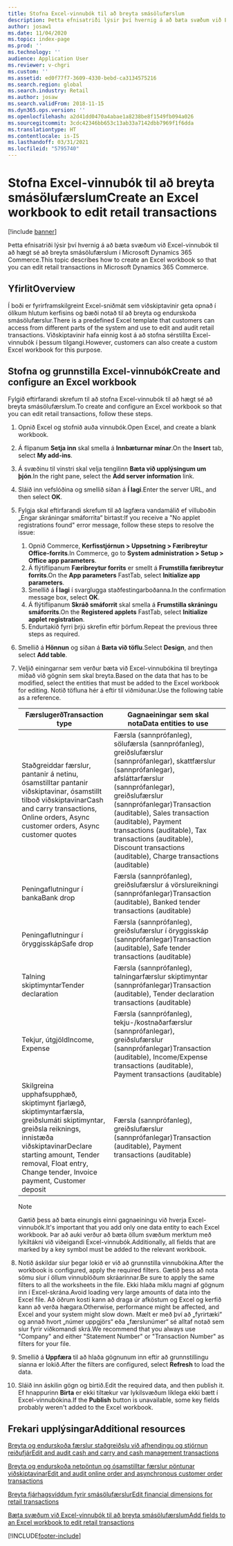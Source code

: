 ```yaml
---
title: Stofna Excel-vinnubók til að breyta smásölufærslum
description: Þetta efnisatriði lýsir því hvernig á að bæta svæðum við Excel-vinnubók til að hægt sé að breyta smásölufærslum í Microsoft Dynamics 365 Commerce.
author: josaw1
ms.date: 11/04/2020
ms.topic: index-page
ms.prod: ''
ms.technology: ''
audience: Application User
ms.reviewer: v-chgri
ms.custom: ''
ms.assetid: ed0f77f7-3609-4330-bebd-ca3134575216
ms.search.region: global
ms.search.industry: Retail
ms.author: josaw
ms.search.validFrom: 2018-11-15
ms.dyn365.ops.version: ''
ms.openlocfilehash: a2d41dd0470a4abae1a8238be8f1549fb094a026
ms.sourcegitcommit: 3cdc42346bb653c13ab33a7142dbb7969f1f6dda
ms.translationtype: HT
ms.contentlocale: is-IS
ms.lasthandoff: 03/31/2021
ms.locfileid: "5795740"
---
```

# <a name="create-an-excel-workbook-to-edit-retail-transactions"></a><span data-ttu-id="f152c-103">Stofna Excel-vinnubók til að breyta smásölufærslum</span><span class="sxs-lookup"><span data-stu-id="f152c-103">Create an Excel workbook to edit retail transactions</span></span>

[!include [banner](../includes/banner.md)]

<span data-ttu-id="f152c-104">Þetta efnisatriði lýsir því hvernig á að bæta svæðum við Excel-vinnubók til að hægt sé að breyta smásölufærslum í Microsoft Dynamics 365 Commerce.</span><span class="sxs-lookup"><span data-stu-id="f152c-104">This topic describes how to create an Excel workbook so that you can edit retail transactions in Microsoft Dynamics 365 Commerce.</span></span>

## <a name="overview"></a><span data-ttu-id="f152c-105">Yfirlit</span><span class="sxs-lookup"><span data-stu-id="f152c-105">Overview</span></span>

<span data-ttu-id="f152c-106">Í boði er fyrirframskilgreint Excel-sniðmát sem viðskiptavinir geta opnað í ólíkum hlutum kerfisins og bæði notað til að breyta og endurskoða smásölufærslur.</span><span class="sxs-lookup"><span data-stu-id="f152c-106">There is a predefined Excel template that customers can access from different parts of the system and use to edit and audit retail transactions.</span></span> <span data-ttu-id="f152c-107">Viðskiptavinir hafa einnig kost á að stofna sérstillta Excel-vinnubók í þessum tilgangi.</span><span class="sxs-lookup"><span data-stu-id="f152c-107">However, customers can also create a custom Excel workbook for this purpose.</span></span>

## <a name="create-and-configure-an-excel-workbook"></a><span data-ttu-id="f152c-108">Stofna og grunnstilla Excel-vinnubók</span><span class="sxs-lookup"><span data-stu-id="f152c-108">Create and configure an Excel workbook</span></span>

<span data-ttu-id="f152c-109">Fylgið eftirfarandi skrefum til að stofna Excel-vinnubók til að hægt sé að breyta smásölufærslum.</span><span class="sxs-lookup"><span data-stu-id="f152c-109">To create and configure an Excel workbook so that you can edit retail transactions, follow these steps.</span></span>

1. <span data-ttu-id="f152c-110">Opnið Excel og stofnið auða vinnubók.</span><span class="sxs-lookup"><span data-stu-id="f152c-110">Open Excel, and create a blank workbook.</span></span>
1. <span data-ttu-id="f152c-111">Á flipanum **Setja inn** skal smella á **Innbæturnar mínar**.</span><span class="sxs-lookup"><span data-stu-id="f152c-111">On the **Insert** tab, select **My add-ins**.</span></span>
1. <span data-ttu-id="f152c-112">Á svæðinu til vinstri skal velja tengilinn **Bæta við upplýsingum um þjón**.</span><span class="sxs-lookup"><span data-stu-id="f152c-112">In the right pane, select the **Add server information** link.</span></span>
1. <span data-ttu-id="f152c-113">Sláið inn vefslóðina og smellið síðan á **Í lagi**.</span><span class="sxs-lookup"><span data-stu-id="f152c-113">Enter the server URL, and then select **OK**.</span></span>
1. <span data-ttu-id="f152c-114">Fylgja skal eftirfarandi skrefum til að lagfæra vandamálið ef villuboðin „Engar skráningar smáforrita“ birtast:</span><span class="sxs-lookup"><span data-stu-id="f152c-114">If you receive a "No applet registrations found" error message, follow these steps to resolve the issue:</span></span>

    1. <span data-ttu-id="f152c-115">Opnið Commerce, **Kerfisstjórnun \> Uppsetning \> Færibreytur Office-forrits**.</span><span class="sxs-lookup"><span data-stu-id="f152c-115">In Commerce, go to **System administration \> Setup \> Office app parameters**.</span></span>
    1. <span data-ttu-id="f152c-116">Á flýtiflipanum **Færibreytur forrits** er smellt á **Frumstilla færibreytur forrits**.</span><span class="sxs-lookup"><span data-stu-id="f152c-116">On the **App parameters** FastTab, select **Initialize app parameters**.</span></span>
    1. <span data-ttu-id="f152c-117">Smellið á **Í lagi** í svarglugga staðfestingarboðanna.</span><span class="sxs-lookup"><span data-stu-id="f152c-117">In the confirmation message box, select **OK**.</span></span>
    1. <span data-ttu-id="f152c-118">Á flýtiflipanum **Skráð smáforrit** skal smella á **Frumstilla skráningu smáforrits**.</span><span class="sxs-lookup"><span data-stu-id="f152c-118">On the **Registered applets** FastTab, select **Initialize applet registration**.</span></span>
    1. <span data-ttu-id="f152c-119">Endurtakið fyrri þrjú skrefin eftir þörfum.</span><span class="sxs-lookup"><span data-stu-id="f152c-119">Repeat the previous three steps as required.</span></span>

1. <span data-ttu-id="f152c-120">Smellið á **Hönnun** og síðan á **Bæta við töflu**.</span><span class="sxs-lookup"><span data-stu-id="f152c-120">Select **Design**, and then select **Add table**.</span></span>
1. <span data-ttu-id="f152c-121">Veljið einingarnar sem verður bæta við Excel-vinnubókina til breytinga miðað við gögnin sem skal breyta.</span><span class="sxs-lookup"><span data-stu-id="f152c-121">Based on the data that has to be modified, select the entities that must be added to the Excel workbook for editing.</span></span> <span data-ttu-id="f152c-122">Notið töfluna hér á eftir til viðmiðunar.</span><span class="sxs-lookup"><span data-stu-id="f152c-122">Use the following table as a reference.</span></span>

    | <span data-ttu-id="f152c-123">Færslugerð</span><span class="sxs-lookup"><span data-stu-id="f152c-123">Transaction type</span></span> | <span data-ttu-id="f152c-124">Gagnaeiningar sem skal nota</span><span class="sxs-lookup"><span data-stu-id="f152c-124">Data entities to use</span></span> |
    |------------------|----------------------|
    | <span data-ttu-id="f152c-125">Staðgreiddar færslur, pantanir á netinu, ósamstilltar pantanir viðskiptavinar, ósamstillt tilboð viðskiptavinar</span><span class="sxs-lookup"><span data-stu-id="f152c-125">Cash and carry transactions, Online orders, Async customer orders, Async customer quotes</span></span> | <span data-ttu-id="f152c-126">Færsla (sannprófanleg), sölufærsla (sannprófanleg), greiðslufærslur (sannprófanlegar), skattfærslur (sannprófanlegar), afsláttarfærslur (sannprófanlegar), greiðslufærslur (sannprófanlegar)</span><span class="sxs-lookup"><span data-stu-id="f152c-126">Transaction (auditable), Sales transaction (auditable), Payment transactions (auditable), Tax transactions (auditable), Discount transactions (auditable), Charge transactions (auditable)</span></span> |
    | <span data-ttu-id="f152c-127">Peningaflutningur í banka</span><span class="sxs-lookup"><span data-stu-id="f152c-127">Bank drop</span></span> | <span data-ttu-id="f152c-128">Færsla (sannprófanleg), greiðslufærslur á vörslureikningi (sannprófanlegar)</span><span class="sxs-lookup"><span data-stu-id="f152c-128">Transaction (auditable), Banked tender transactions (auditable)</span></span> |
    | <span data-ttu-id="f152c-129">Peningaflutningur í öryggisskáp</span><span class="sxs-lookup"><span data-stu-id="f152c-129">Safe drop</span></span> | <span data-ttu-id="f152c-130">Færsla (sannprófanleg), greiðslufærslur í öryggisskáp (sannprófanlegar)</span><span class="sxs-lookup"><span data-stu-id="f152c-130">Transaction (auditable), Safe tender transactions (auditable)</span></span> |
    | <span data-ttu-id="f152c-131">Talning skiptimyntar</span><span class="sxs-lookup"><span data-stu-id="f152c-131">Tender declaration</span></span> | <span data-ttu-id="f152c-132">Færsla (sannprófanleg), talningarfærslur skiptimyntar (sannprófanlegar)</span><span class="sxs-lookup"><span data-stu-id="f152c-132">Transaction (auditable), Tender declaration transactions (auditable)</span></span> |
    | <span data-ttu-id="f152c-133">Tekjur, útgjöld</span><span class="sxs-lookup"><span data-stu-id="f152c-133">Income, Expense</span></span> | <span data-ttu-id="f152c-134">Færsla (sannprófanleg), tekju-/kostnaðarfærslur (sannprófanlegar), greiðslufærslur (sannprófanlegar)</span><span class="sxs-lookup"><span data-stu-id="f152c-134">Transaction (auditable), Income/Expense transactions (auditable), Payment transactions (auditable)</span></span> |
    | <span data-ttu-id="f152c-135">Skilgreina upphafsupphæð, skiptimynt fjarlægð, skiptimyntarfærsla, greiðslumáti skiptimyntar, greiðsla reiknings, innistæða viðskiptavinar</span><span class="sxs-lookup"><span data-stu-id="f152c-135">Declare starting amount, Tender removal, Float entry, Change tender, Invoice payment, Customer deposit</span></span> | <span data-ttu-id="f152c-136">Færsla (sannprófanleg), greiðslufærslur (sannprófanlegar)</span><span class="sxs-lookup"><span data-stu-id="f152c-136">Transaction (auditable), Payment transactions (auditable)</span></span> |

    > [!NOTE]
    > <span data-ttu-id="f152c-137">Gætið þess að bæta einungis einni gagnaeiningu við hverja Excel-vinnubók.</span><span class="sxs-lookup"><span data-stu-id="f152c-137">It's important that you add only one data entity to each Excel workbook.</span></span> <span data-ttu-id="f152c-138">Þar að auki verður að bæta öllum svæðum merktum með lykiltákni við viðeigandi Excel-vinnubók.</span><span class="sxs-lookup"><span data-stu-id="f152c-138">Additionally, all fields that are marked by a key symbol must be added to the relevant workbook.</span></span>

1. <span data-ttu-id="f152c-139">Notið áskildar síur þegar lokið er við að grunnstilla vinnubókina.</span><span class="sxs-lookup"><span data-stu-id="f152c-139">After the workbook is configured, apply the required filters.</span></span> <span data-ttu-id="f152c-140">Gætið þess að nota sömu síur í öllum vinnublöðum skráarinnar.</span><span class="sxs-lookup"><span data-stu-id="f152c-140">Be sure to apply the same filters to all the worksheets in the file.</span></span> <span data-ttu-id="f152c-141">Ekki hlaða miklu magni af gögnum inn í Excel-skrána.</span><span class="sxs-lookup"><span data-stu-id="f152c-141">Avoid loading very large amounts of data into the Excel file.</span></span> <span data-ttu-id="f152c-142">Að öðrum kosti kann að draga úr afköstum og Excel og kerfið kann að verða hægara.</span><span class="sxs-lookup"><span data-stu-id="f152c-142">Otherwise, performance might be affected, and Excel and your system might slow down.</span></span> <span data-ttu-id="f152c-143">Mælt er með því að „fyrirtæki“ og annað hvort „númer uppgjörs“ eða „færslunúmer“ sé alltaf notað sem síur fyrir viðkomandi skrá.</span><span class="sxs-lookup"><span data-stu-id="f152c-143">We recommend that you always use "Company" and either "Statement Number" or "Transaction Number" as filters for your file.</span></span>
1. <span data-ttu-id="f152c-144">Smellið á **Uppfæra** til að hlaða gögnunum inn eftir að grunnstillingu síanna er lokið.</span><span class="sxs-lookup"><span data-stu-id="f152c-144">After the filters are configured, select **Refresh** to load the data.</span></span>
1. <span data-ttu-id="f152c-145">Sláið inn áskilin gögn og birtið.</span><span class="sxs-lookup"><span data-stu-id="f152c-145">Edit the required data, and then publish it.</span></span> <span data-ttu-id="f152c-146">Ef hnappurinn **Birta** er ekki tiltækur var lykilsvæðum líklega ekki bætt í Excel-vinnubókina.</span><span class="sxs-lookup"><span data-stu-id="f152c-146">If the **Publish** button is unavailable, some key fields probably weren't added to the Excel workbook.</span></span>

## <a name="additional-resources"></a><span data-ttu-id="f152c-147">Frekari upplýsingar</span><span class="sxs-lookup"><span data-stu-id="f152c-147">Additional resources</span></span>

[<span data-ttu-id="f152c-148">Breyta og endurskoða færslur staðgreiðslu við afhendingu og stjórnun reiðufjár</span><span class="sxs-lookup"><span data-stu-id="f152c-148">Edit and audit cash and carry and cash management transactions</span></span>](edit-cash-trans.md)

[<span data-ttu-id="f152c-149">Breyta og endurskoða netpöntun og ósamstilltar færslur pöntunar viðskiptavinar</span><span class="sxs-lookup"><span data-stu-id="f152c-149">Edit and audit online order and asynchronous customer order transactions</span></span>](edit-order-trans.md)

[<span data-ttu-id="f152c-150">Breyta fjárhagsvíddum fyrir smásölufærslur</span><span class="sxs-lookup"><span data-stu-id="f152c-150">Edit financial dimensions for retail transactions</span></span>](edit-financial-dim.md)

[<span data-ttu-id="f152c-151">Bæta svæðum við Excel-vinnubók til að breyta smásölufærslum</span><span class="sxs-lookup"><span data-stu-id="f152c-151">Add fields to an Excel workbook to edit retail transactions</span></span>](add-fields-excel.md)


[!INCLUDE[footer-include](../includes/footer-banner.md)]